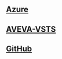 ## [Azure](https://portal.azure.com)
## [AVEVA-VSTS](https://dev.azure.com/AVEVA-VSTS)
## [GitHub](https://github.com)

